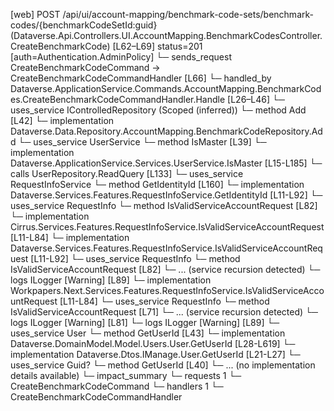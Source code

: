 [web] POST /api/ui/account-mapping/benchmark-code-sets/benchmark-codes/{benchmarkCodeSetId:guid}  (Dataverse.Api.Controllers.UI.AccountMapping.BenchmarkCodesController.CreateBenchmarkCode)  [L62–L69] status=201 [auth=Authentication.AdminPolicy]
  └─ sends_request CreateBenchmarkCodeCommand -> CreateBenchmarkCodeCommandHandler [L66]
    └─ handled_by Dataverse.ApplicationService.Commands.AccountMapping.BenchmarkCodes.CreateBenchmarkCodeCommandHandler.Handle [L26–L46]
      └─ uses_service IControlledRepository<BenchmarkCode> (Scoped (inferred))
        └─ method Add [L42]
          └─ implementation Dataverse.Data.Repository.AccountMapping.BenchmarkCodeRepository.Add
      └─ uses_service UserService
        └─ method IsMaster [L39]
          └─ implementation Dataverse.ApplicationService.Services.UserService.IsMaster [L15-L185]
            └─ calls UserRepository.ReadQuery [L133]
            └─ uses_service RequestInfoService
              └─ method GetIdentityId [L160]
                └─ implementation Dataverse.Services.Features.RequestInfoService.GetIdentityId [L11-L92]
                  └─ uses_service RequestInfo
                    └─ method IsValidServiceAccountRequest [L82]
                      └─ implementation Cirrus.Services.Features.RequestInfoService.IsValidServiceAccountRequest [L11-L84]
                      └─ implementation Dataverse.Services.Features.RequestInfoService.IsValidServiceAccountRequest [L11-L92]
                        └─ uses_service RequestInfo
                          └─ method IsValidServiceAccountRequest [L82]
                            └─ ... (service recursion detected)
                        └─ logs ILogger<IRequestInfoService> [Warning] [L89]
                      └─ implementation Workpapers.Next.Services.Features.RequestInfoService.IsValidServiceAccountRequest [L11-L84]
                        └─ uses_service RequestInfo
                          └─ method IsValidServiceAccountRequest [L71]
                            └─ ... (service recursion detected)
                        └─ logs ILogger<IRequestInfoService> [Warning] [L81]
                  └─ logs ILogger<IRequestInfoService> [Warning] [L89]
            └─ uses_service User
              └─ method GetUserId [L43]
                └─ implementation Dataverse.DomainModel.Model.Users.User.GetUserId [L28-L619]
                └─ implementation Dataverse.Dtos.IManage.User.GetUserId [L21-L27]
            └─ uses_service Guid?
              └─ method GetUserId [L40]
                └─ ... (no implementation details available)
  └─ impact_summary
    └─ requests 1
      └─ CreateBenchmarkCodeCommand
    └─ handlers 1
      └─ CreateBenchmarkCodeCommandHandler

